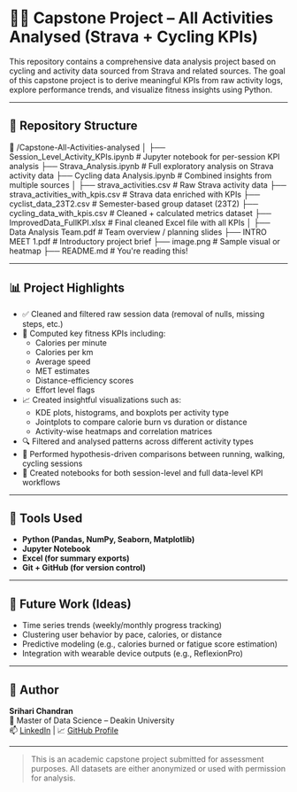 # 🏃‍♂️ Capstone Project – All Activities Analysed (Strava + Cycling KPIs)

This repository contains a comprehensive data analysis project based on cycling and activity data sourced from Strava and related sources. The goal of this capstone project is to derive meaningful KPIs from raw activity logs, explore performance trends, and visualize fitness insights using Python.

---

## 📂 Repository Structure
📁 /Capstone-All-Activities-analysed
│
├── Session_Level_Activity_KPIs.ipynb # Jupyter notebook for per-session KPI analysis
├── Strava_Analysis.ipynb # Full exploratory analysis on Strava activity data
├── Cycling data Analysis.ipynb # Combined insights from multiple sources
│
├── strava_activities.csv # Raw Strava activity data
├── strava_activities_with_kpis.csv # Strava data enriched with KPIs
├── cyclist_data_23T2.csv # Semester-based group dataset (23T2)
├── cycling_data_with_kpis.csv # Cleaned + calculated metrics dataset
├── ImprovedData_FullKPI.xlsx # Final cleaned Excel file with all KPIs
│
├── Data Analysis Team.pdf # Team overview / planning slides
├── INTRO MEET 1.pdf # Introductory project brief
├── image.png # Sample visual or heatmap
├── README.md # You're reading this!


---

## 📊 Project Highlights

- ✅ Cleaned and filtered raw session data (removal of nulls, missing steps, etc.)
- 🧮 Computed key fitness KPIs including:
  - Calories per minute  
  - Calories per km  
  - Average speed  
  - MET estimates  
  - Distance-efficiency scores  
  - Effort level flags
- 📈 Created insightful visualizations such as:
  - KDE plots, histograms, and boxplots per activity type
  - Jointplots to compare calorie burn vs duration or distance
  - Activity-wise heatmaps and correlation matrices
- 🔍 Filtered and analysed patterns across different activity types
- 🧠 Performed hypothesis-driven comparisons between running, walking, cycling sessions
- 📁 Created notebooks for both session-level and full data-level KPI workflows

---

## 🧰 Tools Used

- **Python (Pandas, NumPy, Seaborn, Matplotlib)**
- **Jupyter Notebook**
- **Excel (for summary exports)**
- **Git + GitHub (for version control)**

---

## 📌 Future Work (Ideas)

- Time series trends (weekly/monthly progress tracking)
- Clustering user behavior by pace, calories, or distance
- Predictive modeling (e.g., calories burned or fatigue score estimation)
- Integration with wearable device outputs (e.g., ReflexionPro)

---

## 🔗 Author

**Srihari Chandran**  
📍 Master of Data Science – Deakin University  
📫 [LinkedIn](https://www.linkedin.com/in/srihariichandran/) | 📈 [GitHub Profile](https://github.com/srihariichandran)

---

> This is an academic capstone project submitted for assessment purposes. All datasets are either anonymized or used with permission for analysis.


